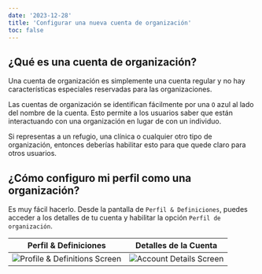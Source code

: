 ```yaml
---
date: '2023-12-28'
title: 'Configurar una nueva cuenta de organización'
toc: false
---
```


## ¿Qué es una cuenta de organización?

Una cuenta de organización es simplemente una cuenta regular y no hay
características especiales reservadas para las organizaciones.

Las cuentas de organización se identifican fácilmente por una `O` azul al lado
del nombre de la cuenta. Esto permite a los usuarios saber que están
interactuando con una organización en lugar de con un individuo.

Si representas a un refugio, una clínica o cualquier otro tipo de organización,
entonces deberías habilitar esto para que quede claro para otros usuarios.

## ¿Cómo configuro mi perfil como una organización?

Es muy fácil hacerlo. Desde la pantalla de `Perfil & Definiciones`, puedes
acceder a los detalles de tu cuenta y habilitar la opción
`Perfil de organización`.

| Perfil & Definiciones                                         | Detalles de la Cuenta                                   |
| ------------------------------------------------------------- | ------------------------------------------------------- |
| ![Profile & Definitions Screen][setup-organization-account-1] | ![Account Details Screen][setup-organization-account-2] |

<!-- References -->

[setup-organization-account-1]: /img/guides/setup-organization-account-1.png
[setup-organization-account-2]: /img/guides/setup-organization-account-2.png
